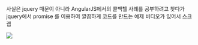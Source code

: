 
사실은 jquery 때문이 아니라 AngularJS에서의 콜백헬 사례를 공부하려고 찾다가 jquery에서 promise 를 이용하여 깔끔하게 코드를 만드는 예제 비디오가 있어서 스크랩

![](http://www.youtube.com/watch?v=obaSQBBWZLk)